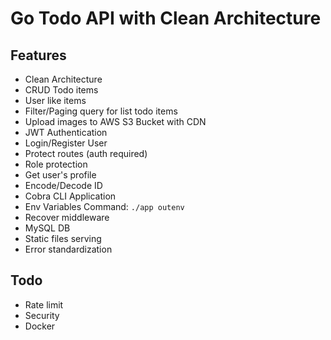 # Go Todo API with Clean Architecture

## Features
- Clean Architecture
- CRUD Todo items
- User like items
- Filter/Paging query for list todo items
- Upload images to AWS S3 Bucket with CDN
- JWT Authentication
- Login/Register User
- Protect routes (auth required)
- Role protection
- Get user's profile
- Encode/Decode ID
- Cobra CLI Application
- Env Variables Command: ```./app outenv```
- Recover middleware
- MySQL DB
- Static files serving
- Error standardization
## Todo
- Rate limit
- Security
- Docker